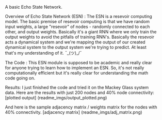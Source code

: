 A basic Echo State Network.

Overview of Echo State Network (ESN) :
    The ESN is a resevoir computing model. 
    The basic premise of resevoir computing is that we have random input weights,
    a large "resevoir" of nodes - randomly connected to each other, and output
    weights. Basically it's a giant RNN where we only train the output weights
    to avoid the pitfalls of training RNN's.
    Basically the resevoir acts a dynamical system and we're mapping the output
    of our created dynamical system to the output system we're trying to 
    predict. At least that's my understanding of it. ¯\_(ツ)_/¯
    
The Code :
    This ESN module is supposed to be academic and really clear for anyone
    trying to learn how to implement an ESN. So, it's not really 
    computationally efficient but it's really clear for understanding the 
    math code going on.

Results:
I just finished the code and tried it on the Mackey Glass system data.
Here are the results with just 200 nodes and 40% node connectivity:
[plotted output] (readme_imgs/output_plotted.png)

And here is the sample adjacency matrix / weights matrix for the nodes
with 40% connectivity.
[adjacency matrix] (readme_imgs/adj_matrix.png)


